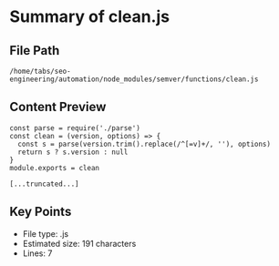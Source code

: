 # Summary of clean.js
  
## File Path
`/home/tabs/seo-engineering/automation/node_modules/semver/functions/clean.js`

## Content Preview
```
const parse = require('./parse')
const clean = (version, options) => {
  const s = parse(version.trim().replace(/^[=v]+/, ''), options)
  return s ? s.version : null
}
module.exports = clean

[...truncated...]
```

## Key Points
- File type: .js
- Estimated size: 191 characters
- Lines: 7

